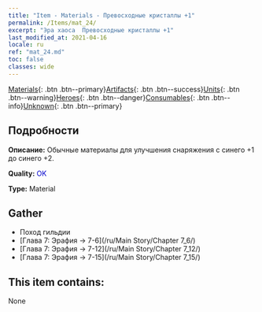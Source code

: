 ```yaml
---
title: "Item - Materials - Превосходные кристаллы +1"
permalink: /Items/mat_24/
excerpt: "Эра хаоса  Превосходные кристаллы +1"
last_modified_at: 2021-04-16
locale: ru
ref: "mat_24.md"
toc: false
classes: wide
---
```

 [Materials](/ru/Items/){: .btn .btn--primary}[Artifacts](/ru/Items/Artifacts/){: .btn .btn--success}[Units](/ru/Items/Units/){: .btn .btn--warning}[Heroes](/ru/Items/Heroes/){: .btn .btn--danger}[Consumables](/ru/Items/Consumables/){: .btn .btn--info}[Unknown](/ru/Items/Unknown/){: .btn .btn--primary}

## Подробности
 **Описание:** Обычные материалы для улучшения снаряжения c синего +1 до синего +2.

 **Quality:** <span style="color: #0000CD">OK</span>

 **Type:** Material

## Gather

*    Поход гильдии 
*    [Глава 7: Эрафия -> 7-6](/ru/Main Story/Chapter 7_6/) 
*    [Глава 7: Эрафия -> 7-12](/ru/Main Story/Chapter 7_12/) 
*    [Глава 7: Эрафия -> 7-15](/ru/Main Story/Chapter 7_15/) 

## This item contains:

  None

